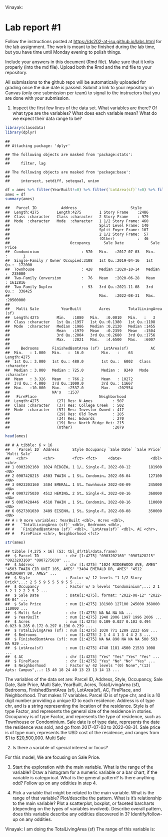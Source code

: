 
<!-- README.md is generated from README.Rmd. Please edit the README.Rmd file -->

Vinayak:

# Lab report \#1

Follow the instructions posted at
<https://ds202-at-isu.github.io/labs.html> for the lab assignment. The
work is meant to be finished during the lab time, but you have time
until Monday evening to polish things.

Include your answers in this document (Rmd file). Make sure that it
knits properly (into the md file). Upload both the Rmd and the md file
to your repository.

All submissions to the github repo will be automatically uploaded for
grading once the due date is passed. Submit a link to your repository on
Canvas (only one submission per team) to signal to the instructors that
you are done with your submission.

1.  Inspect the first few lines of the data set. What variables are
    there? Of what type are the variables? What does each variable mean?
    What do we expect their data range to be?

``` r
library(classdata)
library(dplyr)
```

    ## 
    ## Attaching package: 'dplyr'

    ## The following objects are masked from 'package:stats':
    ## 
    ##     filter, lag

    ## The following objects are masked from 'package:base':
    ## 
    ##     intersect, setdiff, setequal, union

``` r
df = ames %>% filter(YearBuilt!=0) %>% filter(`LotArea(sf)`!=0) %>% filter(Acres!=0) %>% filter(`TotalLivingArea (sf)`!=0) %>% filter(`Sale Price`!=0) %>% filter(Bedrooms!=0)
ames = df
summary(ames)
```

    ##   Parcel ID           Address                        Style     
    ##  Length:4275        Length:4275        1 Story Frame    :2486  
    ##  Class :character   Class :character   2 Story Frame    : 979  
    ##  Mode  :character   Mode  :character   1 1/2 Story Frame: 460  
    ##                                        Split Level Frame: 140  
    ##                                        Split Foyer Frame: 107  
    ##                                        2 1/2 Story Frame:  57  
    ##                                        (Other)          :  46  
    ##                           Occupancy      Sale Date            Sale Price      
    ##  Condominium                   : 570   Min.   :2017-07-03   Min.   :       1  
    ##  Single-Family / Owner Occupied:3108   1st Qu.:2019-04-16   1st Qu.:  172000  
    ##  Townhouse                     : 428   Median :2020-10-14   Median :  235000  
    ##  Two-Family Conversion         :  76   Mean   :2020-06-28   Mean   : 1612816  
    ##  Two-Family Duplex             :  93   3rd Qu.:2021-11-08   3rd Qu.:  338425  
    ##                                        Max.   :2022-08-31   Max.   :20500000  
    ##                                                                               
    ##   Multi Sale          YearBuilt        Acres        TotalLivingArea (sf)
    ##  Length:4275        Min.   :1880   Min.   :0.0010   Min.   :   3        
    ##  Class :character   1st Qu.:1957   1st Qu.:0.1380   1st Qu.:1108        
    ##  Mode  :character   Median :1986   Median :0.2120   Median :1455        
    ##                     Mean   :1979   Mean   :0.2359   Mean   :1504        
    ##                     3rd Qu.:2004   3rd Qu.:0.2680   3rd Qu.:1756        
    ##                     Max.   :2021   Max.   :4.6500   Max.   :6007        
    ##                                                                         
    ##     Bedrooms      FinishedBsmtArea (sf)  LotArea(sf)          AC           
    ##  Min.   : 1.000   Min.   :  16.0        Min.   :    63   Length:4275       
    ##  1st Qu.: 3.000   1st Qu.: 480.0        1st Qu.:  6002   Class :character  
    ##  Median : 3.000   Median : 725.0        Median :  9240   Mode  :character  
    ##  Mean   : 3.326   Mean   : 766.2        Mean   : 10272                     
    ##  3rd Qu.: 4.000   3rd Qu.:1000.0        3rd Qu.: 11667                     
    ##  Max.   :10.000   Max.   :2537.0        Max.   :202554                     
    ##                   NA's   :1537                                             
    ##   FirePlace                            Neighborhood 
    ##  Length:4275        (27) Res: N Ames         : 507  
    ##  Class :character   (37) Res: College Creek  : 502  
    ##  Mode  :character   (57) Res: Investor Owned : 417  
    ##                     (29) Res: Old Town       : 285  
    ##                     (34) Res: Edwards        : 270  
    ##                     (19) Res: North Ridge Hei: 215  
    ##                     (Other)                  :2079

``` r
head(ames)
```

    ## # A tibble: 6 × 16
    ##   `Parcel ID` Address      Style Occupancy `Sale Date` `Sale Price` `Multi Sale`
    ##   <chr>       <chr>        <fct> <fct>     <date>             <dbl> <chr>       
    ## 1 0903202160  1024 RIDGEW… 1 1/… Single-F… 2022-08-12        181900 <NA>        
    ## 2 0907428215  4503 TWAIN … 1 St… Condomin… 2022-08-04        127100 <NA>        
    ## 3 0923203160  3404 EMERAL… 1 St… Townhouse 2022-08-09        245000 <NA>        
    ## 4 0907275030  4512 HEMING… 2 St… Single-F… 2022-08-16        368000 <NA>        
    ## 5 0907428446  4510 TWAIN … 1 St… Condomin… 2022-08-16        110000 <NA>        
    ## 6 0527301030  3409 EISENH… 1 St… Single-F… 2022-08-08        350000 <NA>        
    ## # ℹ 9 more variables: YearBuilt <dbl>, Acres <dbl>,
    ## #   `TotalLivingArea (sf)` <dbl>, Bedrooms <dbl>,
    ## #   `FinishedBsmtArea (sf)` <dbl>, `LotArea(sf)` <dbl>, AC <chr>,
    ## #   FirePlace <chr>, Neighborhood <fct>

``` r
str(ames)
```

    ## tibble [4,275 × 16] (S3: tbl_df/tbl/data.frame)
    ##  $ Parcel ID            : chr [1:4275] "0903202160" "0907428215" "0923203160" "0907275030" ...
    ##  $ Address              : chr [1:4275] "1024 RIDGEWOOD AVE, AMES" "4503 TWAIN CIR UNIT 105, AMES" "3404 EMERALD DR, AMES" "4512 HEMINGWAY DR, AMES" ...
    ##  $ Style                : Factor w/ 12 levels "1 1/2 Story Brick",..: 2 5 5 9 5 5 5 9 5 5 ...
    ##  $ Occupancy            : Factor w/ 5 levels "Condominium",..: 2 1 3 2 1 2 2 2 5 2 ...
    ##  $ Sale Date            : Date[1:4275], format: "2022-08-12" "2022-08-04" ...
    ##  $ Sale Price           : num [1:4275] 181900 127100 245000 368000 110000 ...
    ##  $ Multi Sale           : chr [1:4275] NA NA NA NA ...
    ##  $ YearBuilt            : num [1:4275] 1940 2006 1997 1996 2006 ...
    ##  $ Acres                : num [1:4275] 0.109 0.027 0.103 0.494 0.023 0.285 0.172 0.297 0.196 0.239 ...
    ##  $ TotalLivingArea (sf) : num [1:4275] 1030 771 1289 2223 658 ...
    ##  $ Bedrooms             : num [1:4275] 2 1 4 4 1 3 4 4 2 3 ...
    ##  $ FinishedBsmtArea (sf): num [1:4275] NA NA 890 NA NA NA 500 593 NA 929 ...
    ##  $ LotArea(sf)          : num [1:4275] 4740 1181 4500 21533 1008 ...
    ##  $ AC                   : chr [1:4275] "Yes" "Yes" "Yes" "Yes" ...
    ##  $ FirePlace            : chr [1:4275] "Yes" "No" "No" "Yes" ...
    ##  $ Neighborhood         : Factor w/ 42 levels "(0) None","(13) Apts: Campus",..: 15 40 18 24 40 13 23 13 14 13 ...

The variables of the data set are: Parcel ID, Address, Style, Occupancy,
Sale Date, Sale Price, Multi Sale, YearBuilt, Acres, TotalLivingArea
(sf), Bedrooms, FinishedBsmtArea (sf), LotArea(sf), AC, FirePlace, and
Neighborhood. That makes 17 variables. Parcel ID is of type chr, and is
a 10 digit number providing a unique ID to each residence. Address is of
type chr, and is a string representing the location of the residence.
Style is of type Factor, and represents the general size of the
residence in stories. Occupancy is of type Factor, and represents the
type of residence, such as Townhouse or Condominium. Sale date is of
type date, represents the date the residence was sold, and go from
2017-07-03 to 2022-08-31. Sale price is of type num, represents the USD
cost of the residence, and ranges from \$1 to \$20,500,000. Multi Sale

2.  Is there a variable of special interest or focus?

For this model, We are focusing on Sale Price.

3.  Start the exploration with the main variable. What is the range of
    the variable? Draw a histogram for a numeric variable or a bar
    chart, if the variable is categorical. What is the general pattern?
    Is there anything odd? Follow up on any oddities in step 4.

4.  Pick a variable that might be related to the main variable. What is
    the range of that variable? Plot/describe the pattern. What is it’s
    relationship to the main variable? Plot a scatterplot, boxplot, or
    faceted barcharts (depending on the types of variables involved).
    Describe overall pattern, does this variable describe any oddities
    discovered in 3? Identify/follow-up on any oddities.

Vinayak: I am doing the TotalLivingArea (sf) The range of this variable
is:
